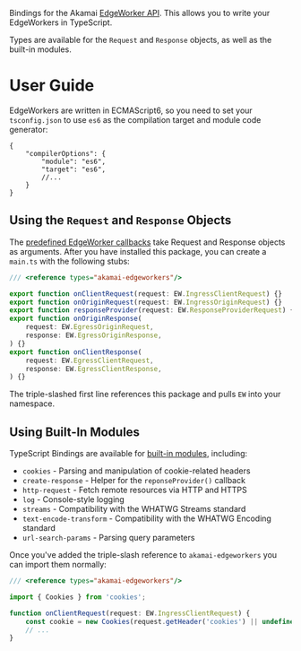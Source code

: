 Bindings for the Akamai [EdgeWorker API]. This allows you to write
your EdgeWorkers in TypeScript.

Types are available for the `Request` and `Response` objects, as well as the
built-in modules.

# User Guide

EdgeWorkers are written in ECMAScript6, so you need to set your
`tsconfig.json` to use `es6` as the compilation target and module
code generator:

```json5
{
    "compilerOptions": {
        "module": "es6",
        "target": "es6",
        //...
    }
}
```

## Using the `Request` and `Response` Objects

The [predefined EdgeWorker callbacks] take Request and Response objects as
arguments. After you have installed this package, you can create a `main.ts`
with the following stubs:

```typescript
/// <reference types="akamai-edgeworkers"/>

export function onClientRequest(request: EW.IngressClientRequest) {}
export function onOriginRequest(request: EW.IngressOriginRequest) {}
export function responseProvider(request: EW.ResponseProviderRequest) {}
export function onOriginResponse(
    request: EW.EgressOriginRequest,
    response: EW.EgressOriginResponse,
) {}
export function onClientResponse(
    request: EW.EgressClientRequest,
    response: EW.EgressClientResponse,
) {}
```

The triple-slashed first line references this package and pulls `EW` into your
namespace.

## Using Built-In Modules

TypeScript Bindings are available for [built-in modules], including:

- `cookies` - Parsing and manipulation of cookie-related headers
- `create-response` - Helper for the `reponseProvider()` callback
- `http-request` - Fetch remote resources via HTTP and HTTPS
- `log` - Console-style logging
- `streams` - Compatibility with the WHATWG Streams standard
- `text-encode-transform` - Compatibility with the WHATWG Encoding standard
- `url-search-params` - Parsing query parameters

Once you've added the triple-slash reference to `akamai-edgeworkers`
you can import them normally:

```typescript
/// <reference types="akamai-edgeworkers"/>

import { Cookies } from 'cookies';

function onClientRequest(request: EW.IngressClientRequest) {
    const cookie = new Cookies(request.getHeader('cookies') || undefined);
    // ...
}
```

[EdgeWorker API]: https://techdocs.akamai.com/edgeworkers/docs/about-the-javascript-api
[predefined EdgeWorker callbacks]: https://techdocs.akamai.com/edgeworkers/docs/event-handler-functions
[built-in modules]: https://techdocs.akamai.com/edgeworkers/docs/built-in-modules
